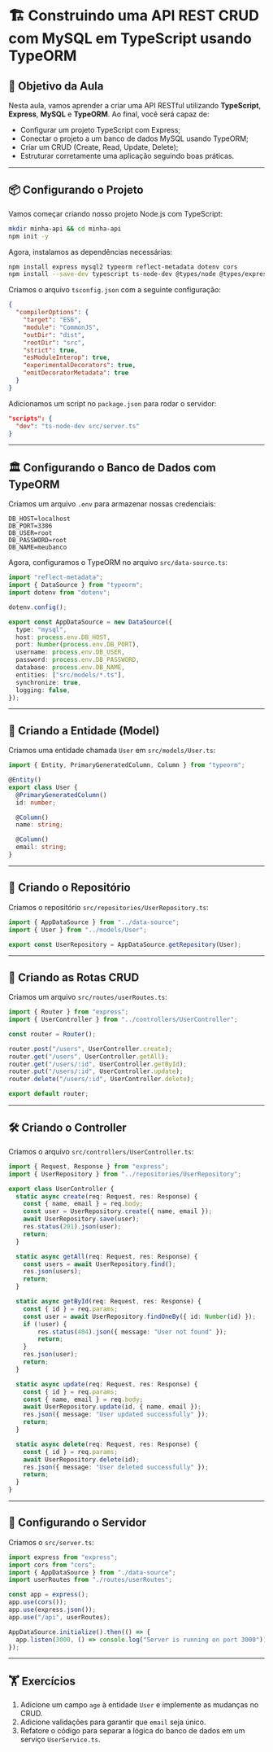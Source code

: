 # 🏗️ Construindo uma API REST CRUD com MySQL em TypeScript usando TypeORM

## 🎯 Objetivo da Aula

Nesta aula, vamos aprender a criar uma API RESTful utilizando **TypeScript**, **Express**, **MySQL** e **TypeORM**. Ao final, você será capaz de:

- Configurar um projeto TypeScript com Express;
- Conectar o projeto a um banco de dados MySQL usando TypeORM;
- Criar um CRUD (Create, Read, Update, Delete);
- Estruturar corretamente uma aplicação seguindo boas práticas.

---

## 📦 Configurando o Projeto

Vamos começar criando nosso projeto Node.js com TypeScript:

```bash
mkdir minha-api && cd minha-api
npm init -y
```

Agora, instalamos as dependências necessárias:

```bash
npm install express mysql2 typeorm reflect-metadata dotenv cors
npm install --save-dev typescript ts-node-dev @types/node @types/express
```

Criamos o arquivo `tsconfig.json` com a seguinte configuração:

```json
{
  "compilerOptions": {
    "target": "ES6",
    "module": "CommonJS",
    "outDir": "dist",
    "rootDir": "src",
    "strict": true,
    "esModuleInterop": true,
    "experimentalDecorators": true,
    "emitDecoratorMetadata": true
  }
}
```

Adicionamos um script no `package.json` para rodar o servidor:

```json
"scripts": {
  "dev": "ts-node-dev src/server.ts"
}
```

---

## 🏛️ Configurando o Banco de Dados com TypeORM

Criamos um arquivo `.env` para armazenar nossas credenciais:

```
DB_HOST=localhost
DB_PORT=3306
DB_USER=root
DB_PASSWORD=root
DB_NAME=meubanco
```

Agora, configuramos o TypeORM no arquivo `src/data-source.ts`:

```typescript
import "reflect-metadata";
import { DataSource } from "typeorm";
import dotenv from "dotenv";

dotenv.config();

export const AppDataSource = new DataSource({
  type: "mysql",
  host: process.env.DB_HOST,
  port: Number(process.env.DB_PORT),
  username: process.env.DB_USER,
  password: process.env.DB_PASSWORD,
  database: process.env.DB_NAME,
  entities: ["src/models/*.ts"],
  synchronize: true,
  logging: false,
});
```

---

## 📌 Criando a Entidade (Model)

Criamos uma entidade chamada `User` em `src/models/User.ts`:

```typescript
import { Entity, PrimaryGeneratedColumn, Column } from "typeorm";

@Entity()
export class User {
  @PrimaryGeneratedColumn()
  id: number;

  @Column()
  name: string;

  @Column()
  email: string;
}
```

---

## 🔧 Criando o Repositório

Criamos o repositório `src/repositories/UserRepository.ts`:

```typescript
import { AppDataSource } from "../data-source";
import { User } from "../models/User";

export const UserRepository = AppDataSource.getRepository(User);
```

---

## 🚀 Criando as Rotas CRUD

Criamos um arquivo `src/routes/userRoutes.ts`:

```typescript
import { Router } from "express";
import { UserController } from "../controllers/UserController";

const router = Router();

router.post("/users", UserController.create);
router.get("/users", UserController.getAll);
router.get("/users/:id", UserController.getById);
router.put("/users/:id", UserController.update);
router.delete("/users/:id", UserController.delete);

export default router;
```

---

## 🛠️ Criando o Controller

Criamos o arquivo `src/controllers/UserController.ts`:

```typescript
import { Request, Response } from "express";
import { UserRepository } from "../repositories/UserRepository";

export class UserController {
  static async create(req: Request, res: Response) {
    const { name, email } = req.body;
    const user = UserRepository.create({ name, email });
    await UserRepository.save(user);
    res.status(201).json(user);
    return;
  }

  static async getAll(req: Request, res: Response) {
    const users = await UserRepository.find();
    res.json(users);
    return;
  }

  static async getById(req: Request, res: Response) {
    const { id } = req.params;
    const user = await UserRepository.findOneBy({ id: Number(id) });
    if (!user) {
        res.status(404).json({ message: "User not found" });
        return;
    }
    res.json(user);
    return;
  }

  static async update(req: Request, res: Response) {
    const { id } = req.params;
    const { name, email } = req.body;
    await UserRepository.update(id, { name, email });
    res.json({ message: "User updated successfully" });
    return;
  }

  static async delete(req: Request, res: Response) {
    const { id } = req.params;
    await UserRepository.delete(id);
    res.json({ message: "User deleted successfully" });
    return;
  }
}
```

---

## 🚦 Configurando o Servidor

Criamos o `src/server.ts`:

```typescript
import express from "express";
import cors from "cors";
import { AppDataSource } from "./data-source";
import userRoutes from "./routes/userRoutes";

const app = express();
app.use(cors());
app.use(express.json());
app.use("/api", userRoutes);

AppDataSource.initialize().then(() => {
  app.listen(3000, () => console.log("Server is running on port 3000"));
});
```

---

## 🏋️ Exercícios

1. Adicione um campo `age` à entidade `User` e implemente as mudanças no CRUD.
2. Adicione validações para garantir que `email` seja único.
3. Refatore o código para separar a lógica do banco de dados em um serviço `UserService.ts`.
